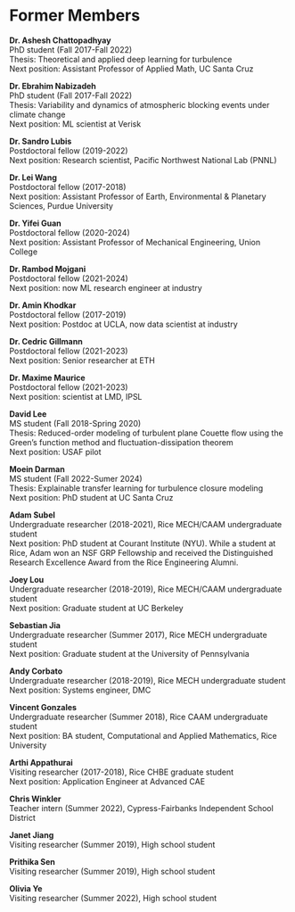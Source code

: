 # Former Members

**Dr. Ashesh Chattopadhyay**  
PhD student (Fall 2017-Fall 2022)  
Thesis: Theoretical and applied deep learning for turbulence  
Next position: Assistant Professor of Applied Math, UC Santa Cruz

**Dr. Ebrahim Nabizadeh**  
PhD student (Fall 2017-Fall 2022)  
Thesis: Variability and dynamics of atmospheric blocking events under climate change  
Next position: ML scientist at Verisk

**Dr. Sandro Lubis**  
Postdoctoral fellow (2019-2022)  
Next position: Research scientist, Pacific Northwest National Lab (PNNL)

**Dr. Lei Wang**  
Postdoctoral fellow (2017-2018)  
Next position: Assistant Professor of Earth, Environmental & Planetary Sciences, Purdue University

**Dr. Yifei Guan**  
Postdoctoral fellow (2020-2024)  
Next position: Assistant Professor of Mechanical Engineering, Union College

**Dr. Rambod Mojgani**  
Postdoctoral fellow (2021-2024)  
Next position: now ML research engineer at industry

**Dr. Amin Khodkar**  
Postdoctoral fellow (2017-2019)  
Next position: Postdoc at UCLA, now data scientist at industry

**Dr. Cedric Gillmann**  
Postdoctoral fellow (2021-2023)  
Next position: Senior researcher at ETH

**Dr. Maxime Maurice**  
Postdoctoral fellow (2021-2023)  
Next position: scientist at LMD, IPSL

**David Lee**  
MS student (Fall 2018-Spring 2020)  
Thesis: Reduced-order modeling of turbulent plane Couette flow using the Green’s function method and fluctuation-dissipation theorem  
Next position: USAF pilot

**Moein Darman**  
MS student (Fall 2022-Sumer 2024)  
Thesis: Explainable transfer learning for turbulence closure modeling  
Next position: PhD student at UC Santa Cruz

**Adam Subel**  
Undergraduate researcher (2018-2021), Rice MECH/CAAM undergraduate student  
Next position: PhD student at Courant Institute (NYU). While a student at Rice, Adam won an NSF GRP Fellowship and received the Distinguished Research Excellence Award from the Rice Engineering Alumni.

**Joey Lou**  
Undergraduate researcher (2018-2019), Rice MECH/CAAM undergraduate student  
Next position: Graduate student at UC Berkeley

**Sebastian Jia**  
Undergraduate researcher (Summer 2017), Rice MECH undergraduate student  
Next position: Graduate student at the University of Pennsylvania

**Andy Corbato**  
Undergraduate researcher (2018-2019), Rice MECH undergraduate student  
Next position: Systems engineer, DMC

**Vincent Gonzales**  
Undergraduate researcher (Summer 2018), Rice CAAM undergraduate student  
Next position: BA student, Computational and Applied Mathematics, Rice University

**Arthi Appathurai**  
Visiting researcher (2017-2018), Rice CHBE graduate student  
Next position: Application Engineer at Advanced CAE

**Chris Winkler**  
Teacher intern (Summer 2022), Cypress-Fairbanks Independent School District

**Janet Jiang**  
Visiting researcher (Summer 2019), High school student

**Prithika Sen**  
Visiting researcher (Summer 2019), High school student

**Olivia Ye**  
Visiting researcher (Summer 2022), High school student
